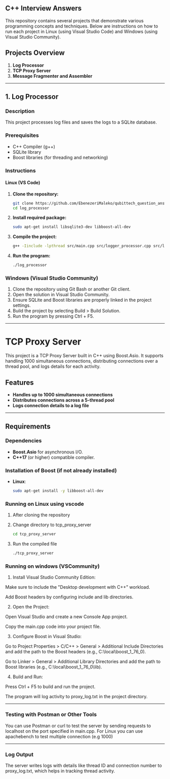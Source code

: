 ## C++ Interview Answers

This repository contains several projects that demonstrate various programming concepts and techniques. Below are instructions on how to run each project in Linux (using Visual Studio Code) and Windows (using Visual Studio Community).

## Projects Overview

1. **Log Processor**
2. **TCP Proxy Server**
3. **Message Fragmenter and Assembler**

---

## 1. Log Processor

### Description
This project processes log files and saves the logs to a SQLite database.

### Prerequisites
- C++ Compiler (g++)
- SQLite library
- Boost libraries (for threading and networking)

### Instructions

#### Linux (VS Code)
1. **Clone the repository:**
   ```bash
   git clone https://github.com/EbenezeriMaleko/qubittech_question_answers.git
   cd log_processor
2. **Install required package:**
   ```bash
   sudo apt-get install libsqlite3-dev libboost-all-dev
3. **Compile the project:**
   ```bash
   g++ -Iinclude -lpthread src/main.cpp src/logger_processor.cpp src/logger.cpp -o log_processor -lsqlite3
4. **Run the program:**
   ```bash
   ./log_processor

### Windows (Visual Studio Community)
1. Clone the repository using Git Bash or another Git client.
2. Open the solution in Visual Studio Community.
3. Ensure SQLite and Boost libraries are properly linked in the project settings.
4. Build the project by selecting Build > Build Solution.
5. Run the program by pressing Ctrl + F5.

---
# TCP Proxy Server

This project is a TCP Proxy Server built in C++ using Boost.Asio. It supports handling 1000 simultaneous connections, distributing connections over a thread pool, and logs details for each activity.

## Features
- **Handles up to 1000 simultaneous connections**
- **Distributes connections across a 5-thread pool**
- **Logs connection details to a log file**

---

## Requirements

### Dependencies
- **Boost.Asio** for asynchronous I/O.
- **C++17** (or higher) compatible compiler.

### Installation of Boost (if not already installed)
- **Linux**: 
  ```bash
  sudo apt-get install -y libboost-all-dev

### Running on Linux using vscode
1. After cloning the repository 

2. Change directory to tcp_proxy_server
   ```bash
   cd tcp_proxy_server

3. Run the compiled file 
   ```bash
   ./tcp_proxy_server 

### Running on windows (VSCommunity)


1. Install Visual Studio Community Edition:

Make sure to include the "Desktop development with C++" workload.

Add Boost headers by configuring include and lib directories.



2. Open the Project:

Open Visual Studio and create a new Console App project.

Copy the main.cpp code into your project file.



3. Configure Boost in Visual Studio:

Go to Project Properties > C/C++ > General > Additional Include Directories and add the path to the Boost headers (e.g., C:\local\boost_1_76_0).

Go to Linker > General > Additional Library Directories and add the path to Boost libraries (e.g., C:\local\boost_1_76_0\lib).



4. Build and Run:

Press Ctrl + F5 to build and run the project.

The program will log activity to proxy_log.txt in the project directory.





---

### Testing with Postman or Other Tools

You can use Postman or curl to test the server by sending requests to localhost on the port specified in main.cpp. For Linux you can use apachebench to test multiple connection (e.g 1000)

---

### Log Output

The server writes logs with details like thread ID and connection number to proxy_log.txt, which helps in tracking thread activity.